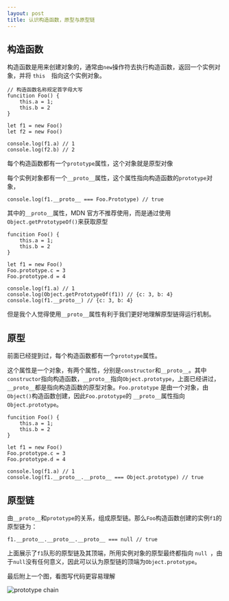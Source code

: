 ```yaml
---
layout: post
title: 认识构造函数，原型与原型链
---
```


## 构造函数

构造函数是用来创建对象的，通常由`new`操作符去执行构造函数，返回一个实例对象，并将  `this  `指向这个实例对象。

````
// 构造函数名称规定首字母大写
funcition Foo() { 
	this.a = 1;
	this.b = 2
}

let f1 = new Foo()
let f2 = new Foo()

console.log(f1.a) // 1
console.log(f2.b) // 2
````

每个构造函数都有一个`prototype`属性，这个对象就是原型对像

每个实例对象都有一个`__proto__`属性，这个属性指向构造函数的`prototype`对象，

````
console.log(f1.__proto__ === Foo.Prototype) // true
````

其中的`__proto__`属性，MDN 官方不推荐使用，而是通过使用`Object.getPrototypeOf()`来获取原型

````
funcition Foo() { 
	this.a = 1;
	this.b = 2
}

let f1 = new Foo()
Foo.prototype.c = 3
Foo.prototype.d = 4

console.log(f1.a) // 1
console.log(Object.getPrototypeOf(f1)) // {c: 3, b: 4}
console.log(f1.__proto__) // {c: 3, b: 4}
````

但是我个人觉得使用`__proto__`属性有利于我们更好地理解原型链得运行机制。

## 原型

前面已经提到过，每个构造函数都有一个`prototype`属性。

这个属性是一个对象，有两个属性，分别是`constructor`和`__proto__`。其中`constructor`指向构造函数，`__proto__`指向`Object.prototype`，上面已经讲过，`__proto__`都是指向构造函数的原型对象。`Foo.prototype` 是由一个对象，由`Object()`构造函数创建，因此`Foo.prototype`的 `__proto__`属性指向`Object.prototype`。

````
funcition Foo() { 
	this.a = 1;
	this.b = 2
}

let f1 = new Foo()
Foo.prototype.c = 3
Foo.prototype.d = 4

console.log(f1.a) // 1
console.log(f1.__proto__.__proto__ === Object.prototype) // true
````

## 原型链

由`__proto__`和`prototype`的关系，组成原型链。那么`Foo`构造函数创建的实例`f1`的原型链为：

````
f1.__proto__.__proto__.__proto__ === null // true
````

上面展示了`f1`队形的原型链及其顶端，所用实例对象的原型最终都指向 `null `，由于`null`没有任何意义，因此可以认为原型链的顶端为`Object.prototype`。

最后附上一个图，看图写代码更容易理解

![prototype chain](https://i.loli.net/2020/06/18/WiqACbmeDNJfSkL.jpg)